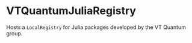 # VTQuantumJuliaRegistry
Hosts a `LocalRegistry` for Julia packages developed by the VT Quantum group.
